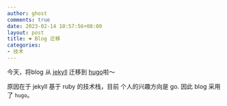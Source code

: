 ```yaml
---
author: ghost
comments: true
date: 2023-02-14 10:57:56+08:00
layout: post
title: ❤️ Blog 迁移
categories:
- 技术
---
```




今天，将blog 从 [jekyll](https://jekyllcn.com/docs/home/) 迁移到 [hugo](https://gohugo.io/)啦～

原因在于 jekyll 基于 ruby 的技术栈，目前 个人的兴趣方向是 go. 因此 blog 采用了 `hugo`。 


